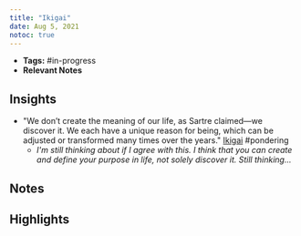 ```yaml
---
title: "Ikigai"
date: Aug 5, 2021
notoc: true
---
```


- **Tags:** #in-progress 
- **Relevant Notes**


## Insights
- "We don’t create the meaning of our life, as Sartre claimed—we discover it. We each have a unique reason for being, which can be adjusted or transformed many times over the years."  [Ikigai](notes/sources/books/ikigai.md) #pondering 
	- *I'm still thinking about if I agree with this. I think that you can create and define your purpose in life, not solely discover it. Still thinking...*

## Notes

## Highlights